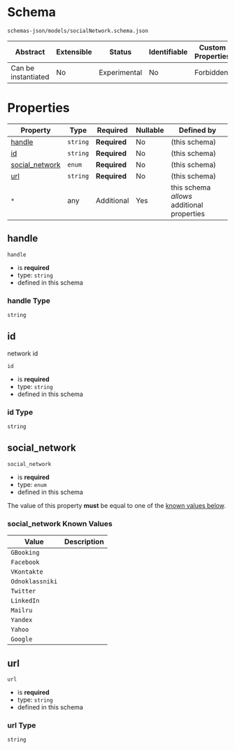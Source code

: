 # Schema

```
schemas-json/models/socialNetwork.schema.json
```

| Abstract            | Extensible | Status       | Identifiable | Custom Properties | Additional Properties | Defined In                                                    |
| ------------------- | ---------- | ------------ | ------------ | ----------------- | --------------------- | ------------------------------------------------------------- |
| Can be instantiated | No         | Experimental | No           | Forbidden         | Permitted             | [models/socialNetwork.schema.json](socialNetwork.schema.json) |

# Properties

| Property                          | Type     | Required     | Nullable | Defined by                                 |
| --------------------------------- | -------- | ------------ | -------- | ------------------------------------------ |
| [handle](#handle)                 | `string` | **Required** | No       | (this schema)                              |
| [id](#id)                         | `string` | **Required** | No       | (this schema)                              |
| [social_network](#social_network) | `enum`   | **Required** | No       | (this schema)                              |
| [url](#url)                       | `string` | **Required** | No       | (this schema)                              |
| `*`                               | any      | Additional   | Yes      | this schema _allows_ additional properties |

## handle

`handle`

- is **required**
- type: `string`
- defined in this schema

### handle Type

`string`

## id

network id

`id`

- is **required**
- type: `string`
- defined in this schema

### id Type

`string`

## social_network

`social_network`

- is **required**
- type: `enum`
- defined in this schema

The value of this property **must** be equal to one of the [known values below](#social_network-known-values).

### social_network Known Values

| Value           | Description |
| --------------- | ----------- |
| `GBooking`      |             |
| `Facebook`      |             |
| `VKontakte`     |             |
| `Odnoklassniki` |             |
| `Twitter`       |             |
| `LinkedIn`      |             |
| `Mailru`        |             |
| `Yandex`        |             |
| `Yahoo`         |             |
| `Google`        |             |

## url

`url`

- is **required**
- type: `string`
- defined in this schema

### url Type

`string`
